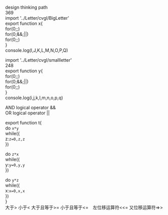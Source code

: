 design thinking path <br>
369 <br>
import '../Letter/cvgl/BigLetter' <br>
export function x{ <br>
  for(0;;) <br>
   for(0;&&;||) <br>
    for(0;;) <br>
} <br>
console.log(I,J,K,L,M,N,O,P,Q) <br>

import '../Letter/cvgl/smallletter' <br>
248 <br>
export function y{ <br>
  for(0;;) <br> 
   for(0;&&;||) <br>
    for(0;;) <br>
} <br>
console.log(i,j,k,l,m,n,o,p,q) <br>

AND logical operator && <br>
OR logical operator || <br>

export function t{ <br>
  do `x*y` <br>
  while({  <br>
  z:`z=0,z,z` <br>
  }) <br>
  
  do `z*x` <br>
  while({  <br>
  y:`y=0,y,y` <br>
  }) <br>
  
  do `y*z` <br>
  while({  <br>
  x:`x=0,x,x` <br>
  }) <br>
} <br>
大于> 小于< 大于且等于>= 小于且等于<=　左位移运算符<<= 又位移运算符=>>
